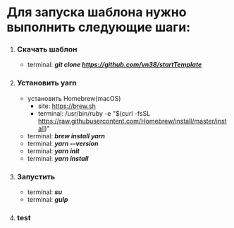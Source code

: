 Для запуска шаблона нужно выполнить следующие шаги:
=====================
1) ### Скачать шаблон
	* terminal: ***git clone https://github.com/vn38/startTemplate***
2) ### Установить yarn
	* установить Homebrew(macOS)
		- site: https://brew.sh
		- terminal: /usr/bin/ruby -e "$(curl -fsSL https://raw.githubusercontent.com/Homebrew/install/master/install)"
	* terminal: ***brew install yarn***
	* terminal: ***yarn --version***
	* terminal: ***yarn init***
	* terminal: ***yarn install***
3) ### Запустить
	* terminal: ***su***
	* terminal: ***gulp***
4) ### test